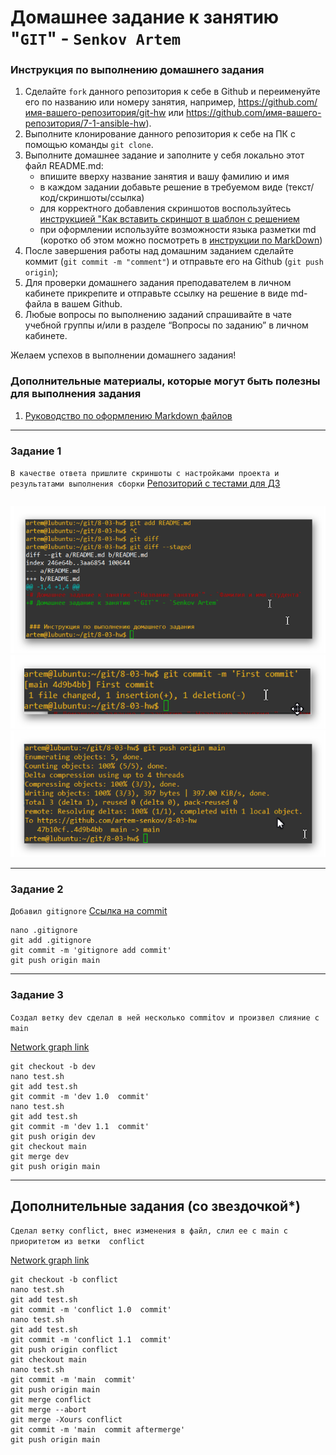 # Домашнее задание к занятию "`GIT`" - `Senkov Artem`


### Инструкция по выполнению домашнего задания

   1. Сделайте `fork` данного репозитория к себе в Github и переименуйте его по названию или номеру занятия, например, https://github.com/имя-вашего-репозитория/git-hw или  https://github.com/имя-вашего-репозитория/7-1-ansible-hw).
   2. Выполните клонирование данного репозитория к себе на ПК с помощью команды `git clone`.
   3. Выполните домашнее задание и заполните у себя локально этот файл README.md:
      - впишите вверху название занятия и вашу фамилию и имя
      - в каждом задании добавьте решение в требуемом виде (текст/код/скриншоты/ссылка)
      - для корректного добавления скриншотов воспользуйтесь [инструкцией "Как вставить скриншот в шаблон с решением](https://github.com/netology-code/sys-pattern-homework/blob/main/screen-instruction.md)
      - при оформлении используйте возможности языка разметки md (коротко об этом можно посмотреть в [инструкции  по MarkDown](https://github.com/netology-code/sys-pattern-homework/blob/main/md-instruction.md))
   4. После завершения работы над домашним заданием сделайте коммит (`git commit -m "comment"`) и отправьте его на Github (`git push origin`);
   5. Для проверки домашнего задания преподавателем в личном кабинете прикрепите и отправьте ссылку на решение в виде md-файла в вашем Github.
   6. Любые вопросы по выполнению заданий спрашивайте в чате учебной группы и/или в разделе “Вопросы по заданию” в личном кабинете.
   
Желаем успехов в выполнении домашнего задания!
   
### Дополнительные материалы, которые могут быть полезны для выполнения задания

1. [Руководство по оформлению Markdown файлов](https://gist.github.com/Jekins/2bf2d0638163f1294637#Code)

---

### Задание 1

`В качестве ответа пришлите скриншоты с настройками проекта и результатами выполнения сборки`
[Репозиторий с тестами для ДЗ](https://github.com/artem-senkov/sdvps-materials)
```
```

![screen 1](https://github.com/artem-senkov/8-03-hw/blob/main/img/screenshot20h43m44s_010_.png)
![screen 2](https://github.com/artem-senkov/8-03-hw/blob/main/img/screenshot20h44m00s_011_.png)
![screen 3](https://github.com/artem-senkov/8-03-hw/blob/main/img/screenshot20h44m14s_012_.png)



---

### Задание 2

`Добавил gitignore`
[Ссылка на commit](https://github.com/artem-senkov/githomework/commit/8b9d8dbd716437708bb75a5c43be314a964e34dc)

```
nano .gitignore
git add .gitignore
git commit -m 'gitignore add commit'
git push origin main
```

---

### Задание 3

`Создал ветку dev сделал в ней несколько commitov и произвел слияние с main`

[Network graph link](https://github.com/artem-senkov/githomework/network)
```
git checkout -b dev
nano test.sh
git add test.sh
git commit -m 'dev 1.0  commit'
nano test.sh
git add test.sh
git commit -m 'dev 1.1  commit'
git push origin dev
git checkout main
git merge dev
git push origin main
```
---
## Дополнительные задания (со звездочкой*)

`Сделал ветку conflict, внес изменения в файл, слил ее с main с приоритетом из ветки  conflict`

[Network graph link](https://github.com/artem-senkov/githomework/network)
```
git checkout -b conflict
nano test.sh
git add test.sh
git commit -m 'conflict 1.0  commit'
nano test.sh
git add test.sh
git commit -m 'conflict 1.1  commit'
git push origin conflict
git checkout main
nano test.sh
git commit -m 'main  commit'
git push origin main
git merge conflict
git merge --abort
git merge -Xours conflict 
git commit -m 'main  commit aftermerge'
git push origin main

